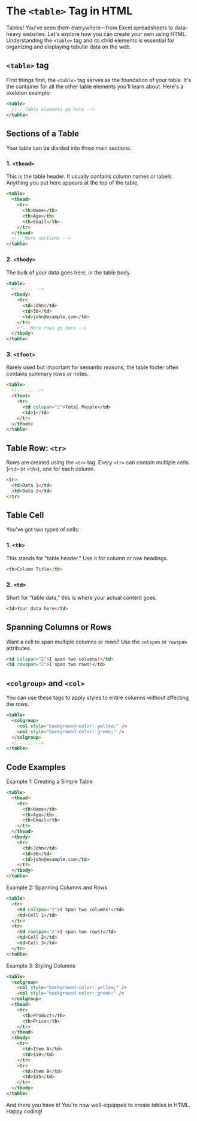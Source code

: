 # The `<table>` Tag in HTML

Tables! You've seen them everywhere—from Excel spreadsheets to data-heavy websites. Let's explore how you can create your own using HTML. Understanding the `<table>` tag and its child elements is essential for organizing and displaying tabular data on the web.

## `<table>` tag

First things first, the `<table>` tag serves as the foundation of your table. It's the container for all the other table elements you'll learn about. Here's a skeleton example:

```html
<table>
  <!-- Table elements go here -->
</table>
```

## Sections of a Table

Your table can be divided into three main sections:

### 1. `<thead>`

This is the table header. It usually contains column names or labels. Anything you put here appears at the top of the table.

```html
<table>
  <thead>
    <tr>
      <th>Name</th>
      <th>Age</th>
      <th>Email</th>
    </tr>
  </thead>
  <!-- More sections -->
</table>
```

### 2. `<tbody>`

The bulk of your data goes here, in the table body.

```html
<table>
  <!-- ... -->
  <tbody>
    <tr>
      <td>John</td>
      <td>30</td>
      <td>john@example.com</td>
    </tr>
    <!-- More rows go here -->
  </tbody>
</table>
```

### 3. `<tfoot>`

Rarely used but important for semantic reasons, the table footer often contains summary rows or notes.

```html
<table>
  <!-- ... -->
  <tfoot>
    <tr>
      <td colspan="2">Total People</td>
      <td>1</td>
    </tr>
  </tfoot>
</table>
```

## Table Row: `<tr>`

Rows are created using the `<tr>` tag. Every `<tr>` can contain multiple cells (`<td>` or `<th>`), one for each column.

```html
<tr>
  <td>Data 1</td>
  <td>Data 2</td>
</tr>
```

## Table Cell

You've got two types of cells:

### 1. `<th>`

This stands for "table header." Use it for column or row headings.

```html
<th>Column Title</th>
```

### 2. `<td>`

Short for "table data," this is where your actual content goes.

```html
<td>Your data here</td>
```

## Spanning Columns or Rows

Want a cell to span multiple columns or rows? Use the `colspan` or `rowspan` attributes.

```html
<td colspan="2">I span two columns!</td>
<td rowspan="2">I span two rows!</td>
```

## `<colgroup>` and `<col>`

You can use these tags to apply styles to entire columns without affecting the rows.

```html
<table>
  <colgroup>
    <col style="background-color: yellow;" />
    <col style="background-color: green;" />
  </colgroup>
  <!-- ... -->
</table>
```

## Code Examples

Example 1: Creating a Simple Table

```html
<table>
  <thead>
    <tr>
      <th>Name</th>
      <th>Age</th>
      <th>Email</th>
    </tr>
  </thead>
  <tbody>
    <tr>
      <td>John</td>
      <td>30</td>
      <td>john@example.com</td>
    </tr>
  </tbody>
</table>
```

Example 2: Spanning Columns and Rows

```html
<table>
  <tr>
    <td colspan="2">I span two columns!</td>
    <td>Cell 1</td>
  </tr>
  <tr>
    <td rowspan="2">I span two rows!</td>
    <td>Cell 2</td>
    <td>Cell 3</td>
  </tr>
</table>
```

Example 3: Styling Columns

```html
<table>
  <colgroup>
    <col style="background-color: yellow;" />
    <col style="background-color: green;" />
  </colgroup>
  <thead>
    <tr>
      <th>Product</th>
      <th>Price</th>
    </tr>
  </thead>
  <tbody>
    <tr>
      <td>Item A</td>
      <td>$10</td>
    </tr>
    <tr>
      <td>Item B</td>
      <td>$15</td>
    </tr>
  </tbody>
</table>
```

And there you have it! You're now well-equipped to create tables in HTML. Happy coding!
